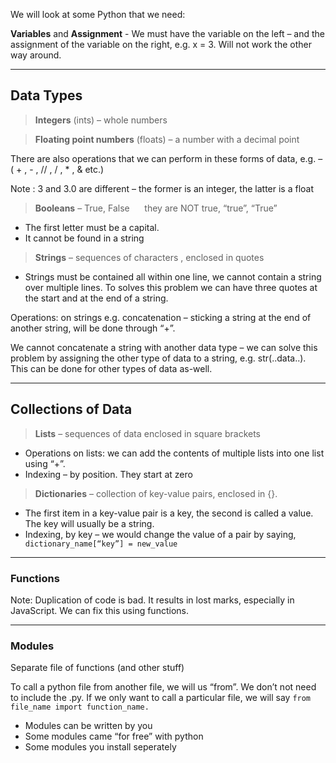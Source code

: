 We will look at some Python that we need:

**Variables** and **Assignment** - We must have the variable on the left – and the assignment of the variable on the right, e.g. x = 3. Will not work the other way around.

***

## Data Types

>**Integers** (ints) – whole numbers

>**Floating point numbers** (floats) – a number with a decimal point

There are also operations that we can perform in these forms of data, e.g. – ( + , - , // , / , * , & etc.)

Note : 3 and 3.0 are different – the former is an integer, the latter is a float

> **Booleans** – True, False      they are NOT true, “true”, “True”
<ul><li>The first letter must be a capital.</li>
<li>It cannot be found in a string</li></ul>

> **Strings** – sequences of characters , enclosed in quotes
<ul><li>Strings must be contained all within one line, we cannot contain a string over multiple lines. To solves this problem we can have three quotes at the start and at the end of a string.</li></ul>

Operations: on strings e.g. concatenation – sticking a string at the end of another string, will be done through “+”.

We cannot concatenate a string with another data type – we can solve this problem by assigning the other type of data to a string, e.g. str(..data..).  This can be done for other types of data as-well.

***



## Collections of Data

> **Lists** – sequences of data enclosed in square brackets
<ul><li> Operations on lists: we can add the contents of multiple lists into one list using “+”.</li> <li> 
Indexing – by position. They start at zero</li></ul>


>**Dictionaries** – collection of key-value pairs, enclosed in {}.
<ul><li>The first item in a key-value pair is a key, the second is called a value. The key will usually be a string.</li>
<li>Indexing, by key – we would change the value of a pair by saying,</li>
	<code>dictionary_name[“key”] = new_value</code></ul>

---

### Functions

Note: Duplication of code is bad. It results in lost marks, especially in JavaScript. We can fix this using functions.

---

### Modules 

Separate file of functions (and other stuff)

To call a python file from another file, we will us “from”. We don’t not need to include the .py. If we only want to call a particular file, we will say
	<code>from file_name import function_name.</code>

- Modules can be written by you
- Some modules came “for free” with python
- Some modules you install seperately